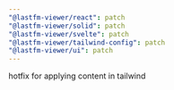 ```yaml
---
"@lastfm-viewer/react": patch
"@lastfm-viewer/solid": patch
"@lastfm-viewer/svelte": patch
"@lastfm-viewer/tailwind-config": patch
"@lastfm-viewer/ui": patch
---
```


hotfix for applying content in tailwind
